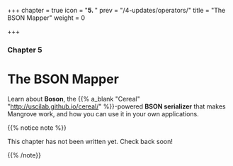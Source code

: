 +++
chapter = true
icon = "<b>5. </b>"
prev = "/4-updates/operators/"
title = "The BSON Mapper"
weight = 0

+++

### Chapter 5

# The BSON Mapper

Learn about **Boson**, the {{% a_blank "Cereal" "http://uscilab.github.io/cereal/" %}}-powered **BSON serializer** that makes Mangrove work, and how you can use it in your own applications.

{{% notice note %}}

This chapter has not been written yet. Check back soon!

{{% /note}}
